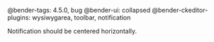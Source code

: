 @bender-tags: 4.5.0, bug
@bender-ui: collapsed
@bender-ckeditor-plugins: wysiwygarea, toolbar, notification

Notification should be centered horizontally.
